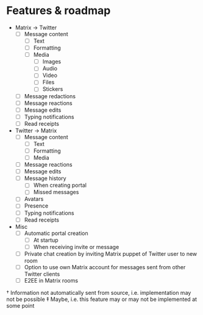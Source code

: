 # Features & roadmap

* Matrix → Twitter
  * [ ] Message content
    * [ ] Text
    * [ ] Formatting
    * [ ] Media
      * [ ] Images
      * [ ] Audio
      * [ ] Video
      * [ ] Files
      * [ ] Stickers
  * [ ] Message redactions
  * [ ] Message reactions
  * [ ] Message edits
  * [ ] Typing notifications
  * [ ] Read receipts
* Twitter → Matrix
  * [ ] Message content
    * [ ] Text
    * [ ] Formatting
    * [ ] Media
  * [ ] Message reactions
  * [ ] Message edits
  * [ ] Message history
    * [ ] When creating portal
    * [ ] Missed messages
  * [ ] Avatars
  * [ ] Presence
  * [ ] Typing notifications
  * [ ] Read receipts
* Misc
  * [ ] Automatic portal creation
    * [ ] At startup
    * [ ] When receiving invite or message
  * [ ] Private chat creation by inviting Matrix puppet of Twitter user to new room
  * [ ] Option to use own Matrix account for messages sent from other Twitter clients
  * [ ] E2EE in Matrix rooms

† Information not automatically sent from source, i.e. implementation may not be possible
‡ Maybe, i.e. this feature may or may not be implemented at some point
